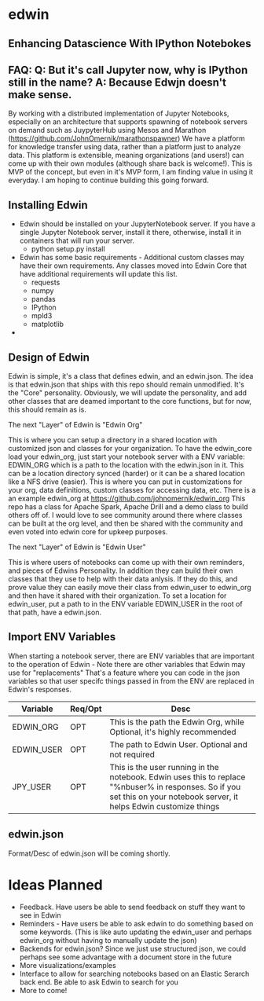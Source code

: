# edwin
Enhancing Datascience With IPython Notebokes
-----
FAQ: 
Q: But it's call Jupyter now, why is IPython still in the name? A: Because Edwjn doesn't make sense. 
----


By working with a distributed implementation of Jupyter Notebooks, especially on an architecture that supports spawning of notebook servers on demand such as JuypyterHub using Mesos and Marathon (https://github.com/JohnOmernik/marathonspawner)
We have a platform for knowledge transfer using data, rather than a platform just to analyze data.  This platform is extensible, meaning organizations  (and users!) can come up with their own modules (although share back is welcome!).  This is MVP of 
the concept, but even in it's MVP form, I am finding value in using it everyday. I am hoping to continue building this going forward. 

## Installing Edwin
- Edwin should be installed on your JupyterNotebook server. If you have a single Jupyter Notebook server, install it there, otherwise, install it in containers that will run your server. 
    - python setup.py install 
- Edwin has some basic requirements - Additional custom classes may have their own requirements. Any classes moved into Edwin Core that have additional requirements will update this list. 
    - requests
    - numpy
    - pandas
    - IPython
    - mpld3
    - matplotlib
-

## Design of Edwin
Edwin is simple, it's a class that defines edwin, and an edwin.json.  The idea is that edwin.json that ships with this repo should remain unmodified. It's the "Core" personality. 
Obviously, we will update the personality, and add other classes that are deamed important to the core functions, but for now, this should remain as is.  

The next "Layer" of Edwin is "Edwin Org"

This is where you can setup a directory in a shared location with customized json and classes for your organization.  To have the edwin_core load your edwin_org, just start your notebook server with a ENV variable: EDWIN_ORG which is a path 
to the location with the edwin.json in it.  This can be a location directory synced (harder) or it can be a shared location like a NFS drive (easier). This is where you can put in customizations for your org, data definitions, custom classes 
for accessing data, etc.  There is a an example edwin_org at https://github.com/johnomernik/edwin_org  This repo has a class for Apache Spark, Apache Drill and a demo class to build others off of.  I would love to see community around there where 
classes can be built at the org level, and then be shared with the community and even voted into edwin core for upkeep purposes. 

The next "Layer" of Edwin is "Edwin User"

This is where users of notebooks can come up with their own reminders, and pieces of Edwins Personality. In addition they can build their own classes that they use to help with their data anlysis.  If they do this, and prove value they can easily
move their class from edwin_user to edwin_org and then have it shared with their organization. To set a location for edwin_user, put a path to in the ENV variable EDWIN_USER in the root of that path, have a edwin.json. 


## Import ENV Variables
When starting a notebook server, there are ENV variables that are important to the operation of Edwin - Note there are other variables that Edwin may use for "replacements" That's a feature where you can code in the json variables
so that user specifc things passed in from the ENV are replaced in Edwin's responses. 

| Variable   | Req/Opt | Desc |
| --------   | ------- | ---- |
| EDWIN_ORG  | OPT     | This is the path the Edwin Org, while Optional, it's highly recommended |
| EDWIN_USER | OPT     | The path to Edwin User.  Optional and not required |
| JPY_USER   | OPT     | This is the user running in the notebook. Edwin uses this to replace "%nbuser% in responses. So if you set this on your notebook server, it helps Edwin customize things|


## edwin.json
Format/Desc of edwin.json will be coming shortly. 



# Ideas Planned
- Feedback. Have users be able to send feedback on stuff they want to see in Edwin
- Reminders - Have users be able to ask edwin to do something based on some keywords. (This is like auto updating the edwin_user and perhaps edwin_org without having to manually update the json)
- Backends for edwin.json? Since we just use structured json, we could perhaps see some advantage with a document store in the future
- More visualizations/examples
- Interface to allow for searching notebooks based on an Elastic Serarch back end. Be able to ask Edwin to search for you
- More to come!

